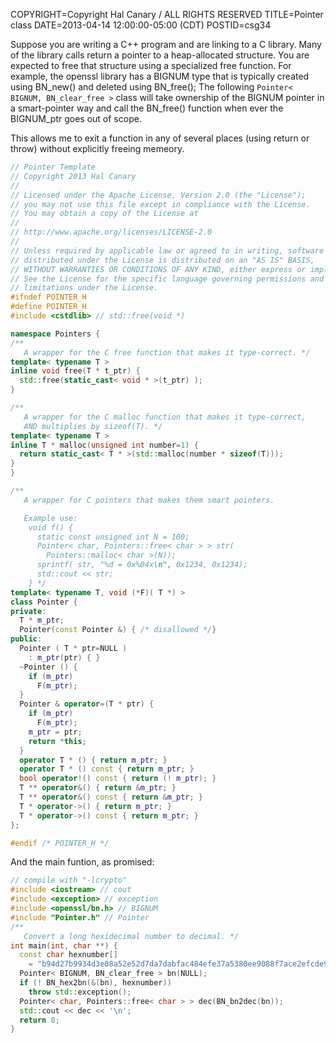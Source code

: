 COPYRIGHT=Copyright Hal Canary / ALL RIGHTS RESERVED
TITLE=Pointer class
DATE=2013-04-14 12:00:00-05:00 (CDT)
POSTID=csg34

Suppose you are writing a C++ program and are linking to a C library. Many of the library calls return a pointer to a heap-allocated structure. You are expected to free that structure using a specialized free function. For example, the openssl library has a BIGNUM type that is typically created using BN\_new() and deleted using BN\_free(); The following `Pointer< BIGNUM, BN_clear_free >` class will take ownership of the BIGNUM pointer in a smart-pointer way and call the BN\_free() function when ever the BIGNUM\_ptr goes out of scope.

This allows me to exit a function in any of several places (using return or throw) without explicitly freeing memeory.

```C++
// Pointer Template
// Copyright 2013 Hal Canary
//
// Licensed under the Apache License, Version 2.0 (the "License");
// you may not use this file except in compliance with the License.
// You may obtain a copy of the License at
//
// http://www.apache.org/licenses/LICENSE-2.0
//
// Unless required by applicable law or agreed to in writing, software
// distributed under the License is distributed on an "AS IS" BASIS,
// WITHOUT WARRANTIES OR CONDITIONS OF ANY KIND, either express or implied.
// See the License for the specific language governing permissions and
// limitations under the License.
#ifndef POINTER_H
#define POINTER_H
#include <cstdlib> // std::free(void *)

namespace Pointers {
/**
   A wrapper for the C free function that makes it type-correct. */
template< typename T >
inline void free(T * t_ptr) {
  std::free(static_cast< void * >(t_ptr) );
}

/**
   A wrapper for the C malloc function that makes it type-correct,
   AND multiplies by sizeof(T). */
template< typename T >
inline T * malloc(unsigned int number=1) {
  return static_cast< T * >(std::malloc(number * sizeof(T)));
}
}

/**
   A wrapper for C pointers that makes them smart pointers.

   Example use:
    void f() {
      static const unsigned int N = 100;
      Pointer< char, Pointers::free< char > > str(
        Pointers::malloc< char >(N));
      sprintf( str, "%d = 0x%04x\n", 0x1234, 0x1234);
      std::cout << str;
    } */
template< typename T, void (*F)( T *) >
class Pointer {
private:
  T * m_ptr;
  Pointer(const Pointer &) { /* disallowed */}
public:
  Pointer ( T * ptr=NULL )
    : m_ptr(ptr) { }
  ~Pointer () {
    if (m_ptr)
      F(m_ptr);
  }
  Pointer & operator=(T * ptr) {
    if (m_ptr)
      F(m_ptr);
    m_ptr = ptr;
    return *this;
  }
  operator T * () { return m_ptr; }
  operator T * () const { return m_ptr; }
  bool operator!() const { return (! m_ptr); }
  T ** operator&() { return &m_ptr; }
  T ** operator&() const { return &m_ptr; }
  T * operator->() { return m_ptr; }
  T * operator->() const { return m_ptr; }
};

#endif /* POINTER_H */
```

And the main funtion, as promised:

```C++
// compile with "-lcrypto"
#include <iostream> // cout
#include <exception> // exception
#include <openssl/bn.h> // BIGNUM
#include "Pointer.h" // Pointer
/**
   Convert a long hexidecimal number to decimal. */
int main(int, char **) {
  const char hexnumber[]
    = "b94d27b9934d3e08a52e52d7da7dabfac484efe37a5380ee9088f7ace2efcde9";
  Pointer< BIGNUM, BN_clear_free > bn(NULL);
  if (! BN_hex2bn(&(bn), hexnumber))
    throw std::exception();
  Pointer< char, Pointers::free< char > > dec(BN_bn2dec(bn));
  std::cout << dec << '\n';
  return 0;
}
```
